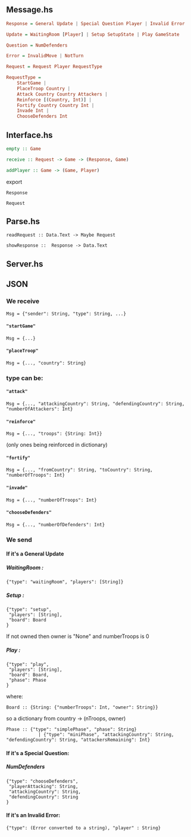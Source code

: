 
## Message.hs
```hs
Response = General Update | Special Question Player | Invalid Error
```
```hs
Update = WaitingRoom [Player] | Setup SetupState | Play GameState
```
```hs
Question = NumDefenders
```
```hs
Error = InvalidMove | NotTurn
```

```hs
Request = Request Player RequestType
```

```hs
RequestType =
    StartGame |
    PlaceTroop Country |
    Attack Country Country Attackers |
    Reinforce [(Country, Int)] |
    Fortify Country Country Int |
    Invade Int |
    ChooseDefenders Int
```

## Interface.hs

```hs
empty :: Game
```

```hs
receive :: Request -> Game -> (Response, Game)
```

```hs
addPlayer :: Game -> (Game, Player)
```

export

```
Response
```

```
Request
```

## Parse.hs
```
readRequest :: Data.Text -> Maybe Request
```

```
showResponse ::  Response -> Data.Text
```

## Server.hs

## JSON
### We receive

```
Msg = {"sender": String, "type": String, ...}
```

#### `"startGame"`
```
Msg = {...}
```

#### `"placeTroop"`
```
Msg = {..., "country": String}
```

### type can be:

#### `"attack"`
```
Msg = {..., "attackingCountry": String, "defendingCountry": String, "numberOfAttackers": Int}
```

#### `"reinforce"`
```
Msg = {..., "troops": {String: Int}}
```
(only ones being reinforced in dictionary)

#### `"fortify"`
```
Msg = {..., "fromCountry": String, "toCountry": String, "numberOfTroops": Int}
```

#### `"invade"`
```
Msg = {..., "numberOfTroops": Int}
```

#### `"chooseDefenders"`
```
Msg = {..., "numberOfDefenders": Int}
```

### We send


#### If it's a General Update

##### WaitingRoom :
```
{"type": "waitingRoom", "players": [String]}
```

##### Setup :
```
{"type": "setup",
 "players": [String],
 "board": Board
}
```

If not owned then owner is "None" and numberTroops is 0

##### Play :
```
{"type": "play",
 "players": [String],
 "board": Board,
 "phase": Phase
}
```

where:

```
Board :: {String: {"numberTroops": Int, "owner": String}}
```

so a dictionary from country -> (nTroops, owner)

```
Phase :: {"type": "simplePhase", "phase": String}
            | {"type": "miniPhase", "attackingCountry": String, "defendingCountry": String, "attackersRemaining": Int}
```

#### If it's a Special Question:

##### NumDefenders
```
{"type": "chooseDefenders",
 "playerAttacking": String,
 "attackingCountry": String,
 "defendingCountry": String
}
```

#### If it's an Invalid Error:
```
{"type": (Error converted to a string), "player" : String}
```
